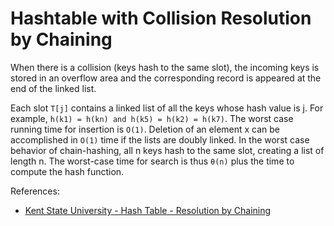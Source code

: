 ﻿# Hashtable with Collision Resolution by Chaining

When there is a collision (keys hash to the same slot), the incoming
keys is stored in an overflow area and the corresponding record is
appeared at the end of the linked list.

Each slot `T[j]` contains a linked list of all the keys whose hash value is j.
For example, `h(k1) = h(kn) and h(k5) = h(k2) = h(k7)`. The worst case running
time for insertion is `O(1)`. Deletion of an element x can be accomplished in
`O(1)` time if the lists are doubly linked. In the worst case behavior of
chain-hashing, all n keys hash to the same slot, creating a list of length n.
The worst-case time for search is thus `θ(n)` plus the time to compute the hash
function.

References:

-   [Kent State University - Hash Table - Resolution by Chaining](http://www.personal.kent.edu/~rmuhamma/Algorithms/MyAlgorithms/hashTable.htm)

